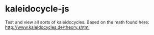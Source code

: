 # kaleidocycle-js
Test and view all sorts of kaleidocycles. Based on the math found here: http://www.kaleidocycles.de/theory.shtml
